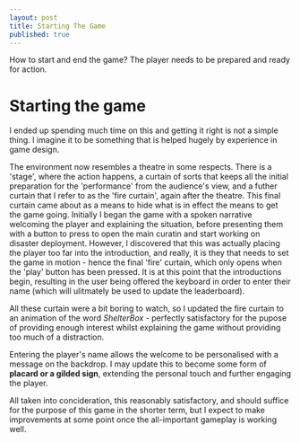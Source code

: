 ```yaml
---
layout: post
title: Starting The Game
published: true
---
```


How to start and end the game? The player needs to be prepared and ready for action.

# Starting the game

I ended up spending much time on this and getting it right is not a simple thing.  I imagine it to be something that is helped hugely by experience in game design.

The environment now resembles a theatre in some respects. There is a 'stage', where the action happens, a curtain of sorts that keeps all the initial preparation for the 'performance' from the audience's view, and a futher curtain that I refer to as the 'fire curtain', again after the theatre. This final curtain came about as a means to hide what is in effect the means to get the game going. Initially I began the game with a spoken narrative welcoming the player and explaining the situation, before presenting them with a button to press to open the main curatin and start working on disaster deployment. However, I discovered that this was actually placing the player too far into the introduction, and really, it is they that needs to set the game in motion - hence the final 'fire' curtain, which only opens when the 'play' button has been pressed. It is at this point that the introductions begin, resulting in the user being offered the keyboard in order to enter their name (which will ulitmately be used to update the leaderboard).

All these curtain were a bit boring to watch, so I updated the fire curtain to an animation of the word _ShelterBox_ - perfectly satisfactory for the pupose of providing enough interest whilst explaining the game without providing too much of a distraction.

Entering the player's name allows the welcome to be personalised with a message on the backdrop. I may update this to become some form of **placard or a gilded sign**, extending the personal touch and further engaging the player.

All taken into concideration, this reasonably satisfactory, and should suffice for the purpose of this game in the shorter term, but I expect to make improvements at some point once the all-important gameplay is working well. 